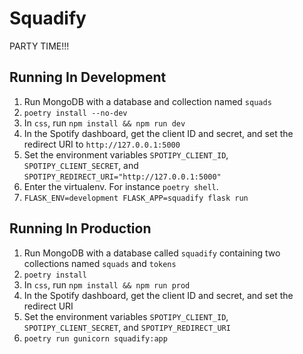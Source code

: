 # Squadify
PARTY TIME!!!

## Running In Development
1. Run MongoDB with a database and collection named `squads`
2. `poetry install --no-dev`
3. In `css`, run `npm install && npm run dev`
4. In the Spotify dashboard, get the client ID and secret, and set the redirect URI to `http://127.0.0.1:5000`
5. Set the environment variables `SPOTIPY_CLIENT_ID`, `SPOTIPY_CLIENT_SECRET`, and `SPOTIPY_REDIRECT_URI="http://127.0.0.1:5000"`
6. Enter the virtualenv. For instance `poetry shell`.
7. `FLASK_ENV=development FLASK_APP=squadify flask run`

## Running In Production
1. Run MongoDB with a database called `squadify` containing two collections named `squads` and `tokens`
2. `poetry install`
3. In `css`, run `npm install && npm run prod`
4. In the Spotify dashboard, get the client ID and secret, and set the redirect URI
5. Set the environment variables `SPOTIPY_CLIENT_ID`, `SPOTIPY_CLIENT_SECRET`, and `SPOTIPY_REDIRECT_URI`
6. `poetry run gunicorn squadify:app`
